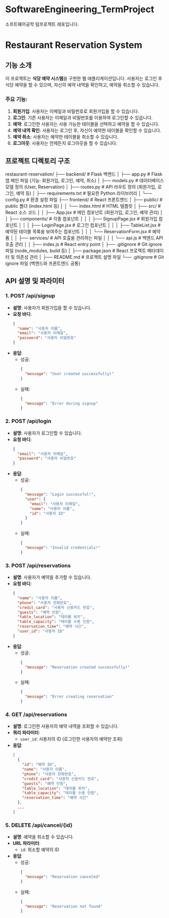 # SoftwareEngineering_TermProject
소프트웨어공학 텀프로젝트 레포입니다.

# Restaurant Reservation System

## 기능 소개

이 프로젝트는 **식당 예약 시스템**을 구현한 웹 애플리케이션입니다. 사용자는 로그인 후 식당 예약을 할 수 있으며, 자신의 예약 내역을 확인하고, 예약을 취소할 수 있습니다.

### 주요 기능:
1. **회원가입**: 사용자는 이메일과 비밀번호로 회원가입을 할 수 있습니다.
2. **로그인**: 기존 사용자는 이메일과 비밀번호를 이용하여 로그인할 수 있습니다.
3. **예약**: 로그인한 사용자는 사용 가능한 테이블을 선택하고 예약을 할 수 있습니다.
4. **예약 내역 확인**: 사용자는 로그인 후, 자신이 예약한 테이블을 확인할 수 있습니다.
5. **예약 취소**: 사용자는 예약한 테이블을 취소할 수 있습니다.
6. **로그아웃**: 사용자는 언제든지 로그아웃을 할 수 있습니다.

## 프로젝트 디렉토리 구조
restaurant-reservation/
├── backend/                  # Flask 백엔드
│   ├── app.py                # Flask 앱 메인 파일 (기능: 회원가입, 로그인, 예약, 취소)
│   ├── models.py             # 데이터베이스 모델 정의 (User, Reservation)
│   ├── routes.py             # API 라우트 정의 (회원가입, 로그인, 예약 등)
│   ├── requirements.txt      # 필요한 Python 라이브러리
│   └── config.py             # 환경 설정 파일
├── frontend/                 # React 프론트엔드
│   ├── public/               # public 폴더 (index.html 등)
│   │   └── index.html        # HTML 템플릿
│   ├── src/                  # React 소스 코드
│   │   ├── App.jsx           # 메인 컴포넌트 (회원가입, 로그인, 예약 관리)
│   │   ├── components/       # 각종 컴포넌트
│   │   │   ├── SignupPage.jsx    # 회원가입 컴포넌트
│   │   │   ├── LoginPage.jsx     # 로그인 컴포넌트
│   │   │   ├── TableList.jsx # 예약된 테이블 목록을 보여주는 컴포넌트
│   │   │   └── ReservationForm.jsx # 예약 폼
│   │   ├── services/         # API 호출을 관리하는 파일
│   │   │   └── api.js        # 백엔드 API 호출 관리
│   │   ├── index.js          # React entry point
│   ├── .gitignore            # Git ignore 파일 (node_modules, build 등)
│   ├── package.json          # React 프로젝트 메타데이터 및 의존성 관리
│   ├── README.md             # 프로젝트 설명 파일
└── .gitignore                # Git ignore 파일 (백엔드와 프론트엔드 공통)

## API 설명 및 파라미터

### 1. **POST /api/signup**
- **설명**: 사용자가 회원가입을 할 수 있습니다.
- **요청 바디**:
    ```json
    {
      "name": "사용자 이름",
      "email": "사용자 이메일",
      "password": "사용자 비밀번호"
    }
    ```
- **응답**:
    - 성공:
      ```json
      {
        "message": "User created successfully!"
      }
      ```
    - 실패:
      ```json
      {
        "message": "Error during signup"
      }
      ```

### 2. **POST /api/login**
- **설명**: 사용자가 로그인할 수 있습니다.
- **요청 바디**:
    ```json
    {
      "email": "사용자 이메일",
      "password": "사용자 비밀번호"
    }
    ```
- **응답**:
    - 성공:
      ```json
      {
        "message": "Login successful!",
        "user": {
          "email": "사용자 이메일",
          "name": "사용자 이름",
          "id": "사용자 ID"
        }
      }
      ```
    - 실패:
      ```json
      {
        "message": "Invalid credentials!"
      }
      ```

### 3. **POST /api/reservations**
- **설명**: 사용자가 예약을 추가할 수 있습니다.
- **요청 바디**:
    ```json
    {
      "name": "사용자 이름",
      "phone": "사용자 전화번호",
      "credit_card": "사용자 신용카드 번호",
      "guests": "예약 인원",
      "table_location": "테이블 위치",
      "table_capacity": "테이블 수용 인원",
      "reservation_time": "예약 시간",
      "user_id": "사용자 ID"
    }
    ```
- **응답**:
    - 성공:
      ```json
      {
        "message": "Reservation created successfully!"
      }
      ```
    - 실패:
      ```json
      {
        "message": "Error creating reservation"
      }
      ```

### 4. **GET /api/reservations**
- **설명**: 로그인한 사용자의 예약 내역을 조회할 수 있습니다.
- **쿼리 파라미터**:
    - `user_id`: 사용자의 ID (로그인한 사용자의 예약만 조회)
- **응답**:
    ```json
    [
      {
        "id": "예약 ID",
        "name": "사용자 이름",
        "phone": "사용자 전화번호",
        "credit_card": "사용자 신용카드 번호",
        "guests": "예약 인원",
        "table_location": "테이블 위치",
        "table_capacity": "테이블 수용 인원",
        "reservation_time": "예약 시간"
      },
      ...
    ]
    ```

### 5. **DELETE /api/cancel/{id}**
- **설명**: 예약을 취소할 수 있습니다.
- **URL 파라미터**:
    - `id`: 취소할 예약의 ID
- **응답**:
    - 성공:
      ```json
      {
        "message": "Reservation canceled"
      }
      ```
    - 실패:
      ```json
      {
        "message": "Reservation not found"
      }
      ```